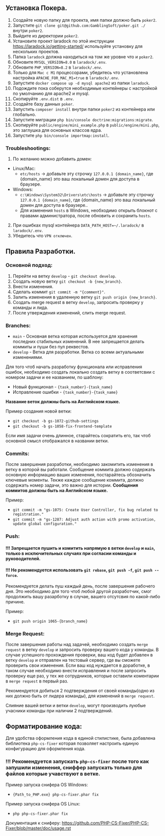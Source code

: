 ## Установка Покера.
1. Создайте новую папку для проекта, имя папки должно быть `poker2`.
2. Запустите `git clone git@github.com:GamblingSoft/poker.git ./` внутри `poker2`.
3. Выйдите из директории `poker2`.
4. Установите проект laradock по этой инструкции https://laradock.io/getting-started/ используйте установку для нескольких проектов.
5. Папка `laradock` должна находиться на том же уровне что и `poker2`.
6. Обновите `MYSQL_VERSION=8.0` в `laradock/.env`.
7. Обновите `PHP_VERSION=8.2` в `laradock/.env`.
8. Только для `Mac с M1` процессорами, убедитесь что установлена настройка `APACHE_FOR_MAC_M1=true` в `laradock/.env`.
9. Запустите `docker compose up -d mysql apache2` из папки `laradock`.
10. Подождите пока соберутся необходимые контейнеры с настройкой по умолчанию для apache2 и mysql.
11. Скопируйте `.env.dist` в `.env`.
12. Создайте базу данных `poker`.
13. Запустить `composer install` внутри папки `poker2` из контейнера или глобально.
14. Запустите миграции `php bin/console doctrine:migrations:migrate`.
15. Скопируйте `public/engine/mini_example.php` в `public/engine/mini.php`, это заглушка для основных классов ядра.
16. Запустите `php bin/console importmap:install`.

### Troubleshootings: 
1. По желанию можно добавить домен:
 - Linux/Mac: 
    * `etc/hosts` -> добавьте эту строчку `127.0.0.1 {domain_name}`, где {domain_name} это ваш локальный домен для доступа в браузере.
 - Windows:
    * `c:\Windows\System32\Drivers\etc\hosts` -> добавьте эту строчку `127.0.0.1 {domain_name}`, где {domain_name} это ваш локальный домен для доступа в браузере..
    * Для изменения `hosts` в Windows, необходимо открыть блокнот с правами администратора, после обновить и сохранить `hosts`.

2. При ошибках mysql контейнера `DATA_PATH_HOST=~/.laradock/` в `laradock/.env`.
3. Убедитесь что `VPN отключен`.

## Правила Разработки.

### Основной подход:
1. Перейти на ветку `develop` - `git checkout develop`.
2. Создать новую ветку `git checkout -b {new_branch}`.
3. Внести изменения.
4. Сделать коммит `git commit -m "{comment}"`.
5. Залить изменения в удаленную ветку `git push origin {new_branch}`.
6. Создать merge request в ветку `develop`, запросить проверку у команды и лида.
7. После утверждения изменений, слить merge request.

### Branches:
* `main` - Основная ветка которая используется для хранения последних стабильных изменений. В нее запрещается делать коммиты и пуши без пул реквестов.
* `develop` - Ветка для разработки. Ветка со всеми актуальными изменениями.

Для того чтоб начать разработку функционала или исправления ошибок, необходимо создать локально создать ветку в соответсвии с номером задачи и ее названием, по шаблону:
- Новый функционал - `{task_number}-{task_name}`
- Исправление ошибки - `{task_number}-{task_name}`

**Название веток должны быть на Английском языке.**

Пример cоздания новой ветки:
- `git checkout -b gs-1072-github-settings`
- `git checkout -b gs-1058-fix-frontend-template`

Если имя задачи очень длинное, старайтесь сократить его, так чтоб основной смысл отображался в названии ветки.

### Commits:

После завершения разработки, необходимо закомитить изменения в ветку в которой вы работали.
Сообщение коммита должно содержать основную информацию ваших изменения, постарайтесь обозначить ключевые моменты.
Текже каждое сообщение коммита, должно содержать номер задачи, это важно для истории.
**Сообщения коммитов должны быть на Английском языке.**

Пример:
- `git commit -m "gs-1075: Create User Controller, fix bug related to registration."`
- `git commit -m "gs-1287: Adjust auth action with promo activation, update global configuration."`

### Push:

#### !!! Запрещается пушить и комитить напрямую в ветки `develop` и `main`, только в исключительных случаях при согласии команды и руководителей.
#### !!! Не рекомендуется использовать `git rebase`, `git push -f`, `git push --force`.

Рекомендуется делать пуш каждый день, после завершения рабочего дня. Это необходимо для того чтоб любой другой разработчик, смог продолжить вашу разарботку в случае,
вашего отсутсвия по какой-либо причине.

Пример:
- `git push origin 1065-{branch_name}`

### Merge Request:

После завершения работы над задачей, необходимо создать `merge request` в ветку `develop` и запросить проверку вашего кода у команды.
В случае успешного прохождения проверки, ваш код будет добавлен в ветку `develop` и отправлен на тестовый сервер, где вы сможете проверить свои изменения.
Если ваш код нуждается в доработке, в таком случае необходимо внести исправления и после запросить проверку еще раз, у тех же сотрудников, которые оставили
коментарии в `merge request` в первый раз.

Рекомендуется добиться 2 подтверждения от своей команды(одно из них должно быть от лидера команды), для изменений в `merge request`.

Слияние вашей ветки и ветки `develop`, могут производить луюбые учасники команды при наличии 2 подтверждений.

## Форматирование кода:

Для удобства оформления кода в единой стилистике, была добавлена библиотека `php-cs-fixer` которая позволяет настроить единую конфигурацию для оформления кода.

### !!! Рекомендуется запускать `php-cs-fixer` после того как запушили изменения, сниффер запускать только для файлов которые учавствуют в ветке.

Пример запуска снифера OS Windows: 
 - `{Path_to_PHP.exe} php-cs-fixer.phar fix`

Пример запуска снифера OS Linux:
 - `php php-cs-fixer.phar fix`

Документация к сниферу: https://github.com/PHP-CS-Fixer/PHP-CS-Fixer/blob/master/doc/usage.rst
